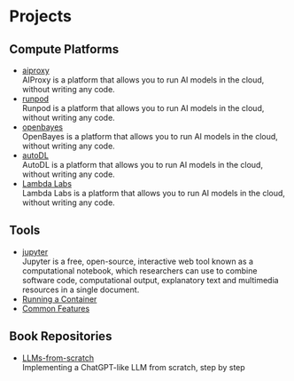 # Projects

## Compute Platforms

- [aiproxy](https://aiproxy.io/)
  <br/>AIProxy is a platform that allows you to run AI models in the cloud, without writing any code.
- [runpod](https://runpod.io/)
  <br/>Runpod is a platform that allows you to run AI models in the cloud, without writing any code.
- [openbayes](https://openbayes.com/)
  <br/>OpenBayes is a platform that allows you to run AI models in the cloud, without writing any code.
- [autoDL](https://www.autodl.com/)
  <br/>AutoDL is a platform that allows you to run AI models in the cloud, without writing any code.
- [Lambda Labs](https://lambdalabs.com/)
  <br/>Lambda Labs is a platform that allows you to run AI models in the cloud, without writing any code.


## Tools

- [jupyter](https://jupyter.org/)
  <br/>Jupyter is a free, open-source, interactive web tool known as a computational notebook, which researchers can use
  to combine software code, computational output, explanatory text and multimedia resources in a single document.
- [Running a Container](https://jupyter-docker-stacks.readthedocs.io/en/latest/using/running.html)
- [Common Features](https://jupyter-docker-stacks.readthedocs.io/en/latest/using/common.html#user-related-configurations)

## Book Repositories

- [LLMs-from-scratch](https://github.com/rasbt/LLMs-from-scratch)
  <br/>Implementing a ChatGPT-like LLM from scratch, step by step